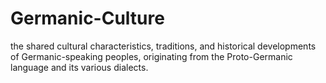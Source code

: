 # Germanic-Culture
 the shared cultural characteristics, traditions, and historical developments of Germanic-speaking peoples, originating from the Proto-Germanic language and its various dialects.
